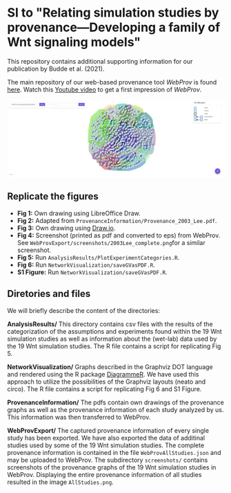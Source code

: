 # SI to "Relating simulation studies by provenance—Developing a family of Wnt signaling models"

This repository contains additional supporting information for our publication by Budde et al. (2021).

The main repository of our web-based provenance tool _WebProv_ is found [here](https://github.com/SFB-ELAINE/WebProv).
Watch this [Youtube video](https://youtu.be/UzwHtptkYOU) to get a first impression of _WebProv_.


![WebProv screenshot with all studies](https://github.com/SFB-ELAINE/SI_Provenance_Wnt_Family/blob/main/WebProvExport/screenshots/AllStudies.png "Provenance graph in WebProv of all studies")


## Replicate the figures
* **Fig 1:** Own drawing using LibreOffice Draw.
* **Fig 2:** Adapted from `ProvenanceInformation/Provenance_2003_Lee.pdf`.
* **Fig 3:** Own drawing using [Draw.io](https://app.diagrams.net/).
* **Fig 4:** Screenshot (printed as pdf and converted to eps) from WebProv. See `WebProvExport/screenshots/2003Lee_complete.png`for a similar screenshot.
* **Fig 5:** Run `AnalysisResults/PlotExperimentCategories.R`.
* **Fig 6:** Run `NetworkVisualization/saveGVasPDF.R`.
* **S1 Figure:** Run `NetworkVisualization/saveGVasPDF.R`.

## Diretories and files

We will briefly describe the content of the directories:

**AnalysisResults/**
This directory contains csv files with the results of the categorization of the assumptions and experiments found within the 19 Wnt simulation studies as well as information about the (wet-lab) data used by the 19 Wnt simulation studies. The R file contains a script for replicating Fig 5.

**NetworkVisualization/**
Graphs described in the Graphviz DOT language and rendered using the R package [DiagrammeR](https://rich-iannone.github.io/DiagrammeR/graphviz_and_mermaid.html#mermaid). We have used this approach to utilize the possibilities of the Graphviz layouts (neato and circo). The R file contains a script for replicating Fig 6 and S1 Figure.

**ProvenanceInformation/**
The pdfs contain own drawings of the provenance graphs as well as the provenance information of each study analyzed by us. This information was then transferred to WebProv.

**WebProvExport/**
The captured provenance information of every single study has been exported. We have also exported the data of additinal studies used by some of the 19 Wnt simulation studies. The complete provenance information is contained in the file `WebProvAllStudies.json` and may be uploaded to WebProv.
The subdirectory `screenshots/` contains screenshots of the provenance graphs of the 19 Wnt simulation studies in WebProv. Displaying the entire provenance information of all studies resulted in the image `AllStudies.png`.